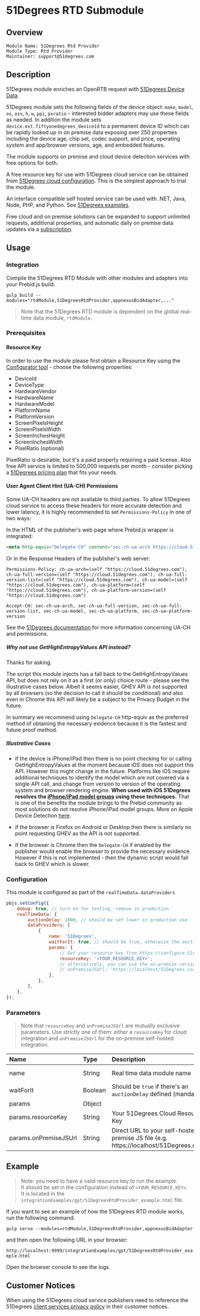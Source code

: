 # 51Degrees RTD Submodule

## Overview

    Module Name: 51Degrees Rtd Provider
    Module Type: Rtd Provider
    Maintainer: support@51degrees.com

## Description

51Degrees module enriches an OpenRTB request with [51Degrees Device Data](https://51degrees.com/documentation/index.html).

51Degrees module sets the following fields of the device object: `make`, `model`, `os`, `osv`, `h`, `w`, `ppi`, `pxratio` - interested bidder adapters may use these fields as needed. In addition the module sets `device.ext.fiftyonedegrees_deviceId` to a permanent device ID which can be rapidly looked up in on premise data exposing over 250 properties including the device age, chip set, codec support, and price, operating system and app/browser versions, age, and embedded features.

The module supports on premise and cloud device detection services with free options for both. 

A free resource key for use with 51Degrees cloud service can be obtained from [51Degrees cloud configuration](https://configure.51degrees.com/tWrhNfY6).  This is the simplest approach to trial the module.

An interface compatible self hosted service can be used with .NET, Java, Node, PHP, and Python.  See [51Degrees examples](https://51degrees.com/documentation/_examples__device_detection__getting_started__web__on_premise.html).

Free cloud and on premise solutions can be expanded to support unlimited requests, additional properties, and automatic daily on premise data updates via a [subscription](https://51degrees.com/pricing).

## Usage

### Integration

Compile the 51Degrees RTD Module with other modules and adapters into your Prebid.js build:

```
gulp build --modules="rtdModule,51DegreesRtdProvider,appnexusBidAdapter,..."  
```

> Note that the 51Degrees RTD module is dependent on the global real-time data module, `rtdModule`.

### Prerequisites

#### Resource Key
In order to use the module please first obtain a Resource Key using the [Configurator tool](https://configure.51degrees.com/tWrhNfY6) - choose the following properties:
* DeviceId
* DeviceType
* HardwareVendor
* HardwareName
* HardwareModel
* PlatformName 
* PlatformVersion
* ScreenPixelsHeight
* ScreenPixelsWidth
* ScreenInchesHeight
* ScreenInchesWidth
* PixelRatio (optional)

PixelRatio is desirable, but it's a paid property requiring a paid license.  Also free API service is limited to 500,000 requests per month - consider picking a [51Degrees pricing plan](https://51degrees.com/pricing) that fits your needs. 

#### User Agent Client Hint (UA-CH) Permissions

Some UA-CH headers are not available to third parties. To allow 51Degrees cloud service to access these headers for more accurate detection and lower latency, it is highly recommended to set `Permissions-Policy` in one of two ways:

In the HTML of the publisher's web page where Prebid.js wrapper is integrated:

```html
<meta http-equiv="Delegate-CH" content="sec-ch-ua-arch https://cloud.51degrees.com; sec-ch-ua-full-version https://cloud.51degrees.com; sec-ch-ua-full-version-list https://cloud.51degrees.com; sec-ch-ua-model https://cloud.51degrees.com; sec-ch-ua-platform https://cloud.51degrees.com; sec-ch-ua-platform-version https://cloud.51degrees.com"/>
```

Or in the Response Headers of the publisher's web server:

```http
Permissions-Policy: ch-ua-arch=(self "https://cloud.51degrees.com"), ch-ua-full-version=(self "https://cloud.51degrees.com"), ch-ua-full-version-list=(self "https://cloud.51degrees.com"), ch-ua-model=(self "https://cloud.51degrees.com"), ch-ua-platform=(self "https://cloud.51degrees.com"), ch-ua-platform-version=(self "https://cloud.51degrees.com")

Accept-CH: sec-ch-ua-arch, sec-ch-ua-full-version, sec-ch-ua-full-version-list, sec-ch-ua-model, sec-ch-ua-platform, sec-ch-ua-platform-version
```

See the [51Degrees documentation](https://51degrees.com/documentation/_device_detection__features__u_a_c_h__overview.html) for more information concerning UA-CH and permissions.

##### Why not use GetHighEntropyValues API instead?

Thanks for asking.

The script this module injects has a fall back to the GetHighEntropyValues API, but does not rely on it as a first (or only) choice route - please see the illustrative cases below. Albeit it seems easier, GHEV API is not supported by all browsers (so the decision to call it should be conditional) and also even in Chrome this API will likely be a subject to the Privacy Budget in the future.

In summary we recommend using `Delegate-CH` http-equiv as the preferred method of obtaining the necessary evidence because it is the fastest and future proof method.

##### Illustrative Cases

* if the device is iPhone/iPad then there is no point checking for or calling GetHighEntropyValues at the moment because iOS does not support this API. However this might change in the future.  Platforms like iOS require additional techniques to identify the model which are not covered via a single API call, and change from version to version of the operating system and browser rendering engine. **When used with iOS 51Degrees resolves the [iPhone/iPad model groups](https://51degrees.com/documentation/4.4/_device_detection__features__apple_device_table.html) using these techniques.** That is one of the benefits the module brings to the Prebid community as most solutions do not resolve iPhone/iPad model groups. More on Apple Device Detection [here](https://51degrees.com/documentation/4.4/_device_detection__features__apple_detection.html).

* if the browser is Firefox on Android or Desktop then there is similarly no point requesting GHEV as the API is not supported.

* if the browser is Chrome then the `Delegate-CH` if enabled by the publisher would enable the browser to provide the necessary evidence. However if this is not implemented - then the dynamic script would fall back to GHEV which is slower.

### Configuration

This module is configured as part of the `realTimeData.dataProviders`

```javascript
pbjs.setConfig({
    debug: true, // turn on for testing, remove in production
    realTimeData: {
        auctionDelay: 1000, // should be set lower in production use
        dataProviders: [
            {
                name: '51Degrees',
                waitForIt: true, // should be true, otherwise the auctionDelay will be ignored
                params: {
                    // Get your resource key from https://configure.51degrees.com/tWrhNfY6 to connect to cloud.51degrees.com
                    resourceKey: '<YOUR_RESOURCE_KEY>',
                    // alternatively, you can use the on-premise version of the 51Degrees service and connect to your chosen end point
                    // onPremiseJSUrl: 'https://localhost/51Degrees.core.js'
                },
            },
        ],
    },
});
```

### Parameters 

> Note that `resourceKey` and `onPremiseJSUrl` are mutually exclusive parameters.  Use strictly one of them: either a `resourceKey` for cloud integration and `onPremiseJSUrl` for the on-premise self-hosted integration. 

| Name                  | Type    | Description                                                                                  | Default            |
|:----------------------|:--------|:---------------------------------------------------------------------------------------------|:-------------------|
| name                  | String  | Real time data module name                                                                   | Always '51Degrees' |
| waitForIt             | Boolean | Should be `true` if there's an `auctionDelay` defined (mandatory)                            | `false`            |
| params                | Object  |                                                                                              |                    |
| params.resourceKey    | String  | Your 51Degrees Cloud Resource Key                                                            |                    |
| params.onPremiseJSUrl | String  | Direct URL to your self-hosted on-premise JS file (e.g. https://localhost/51Degrees.core.js) |                    |

## Example 

> Note: you need to have a valid resource key to run the example.\
> It should be set in the configuration instead of `<YOUR_RESOURCE_KEY>`.\
> It is located in the `integrationExamples/gpt/51DegreesRtdProvider_example.html` file.

If you want to see an example of how the 51Degrees RTD module works,\
run the following command:

`gulp serve --modules=rtdModule,51DegreesRtdProvider,appnexusBidAdapter`

and then open the following URL in your browser:

`http://localhost:9999/integrationExamples/gpt/51DegreesRtdProvider_example.html`

Open the browser console to see the logs.

## Customer Notices

When using the 51Degrees cloud service publishers need to reference the 51Degrees [client services privacy policy](https://51degrees.com/terms/client-services-privacy-policy) in their customer notices.